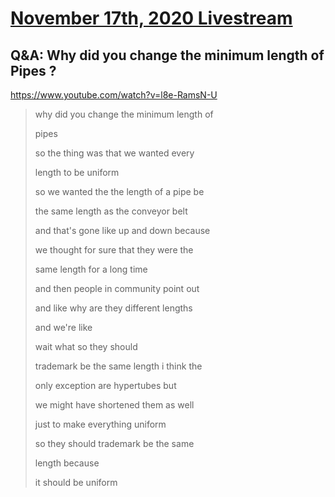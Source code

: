 # [November 17th, 2020 Livestream](../2020-11-17.md)
## Q&A: Why did you change the minimum length of Pipes ?
https://www.youtube.com/watch?v=l8e-RamsN-U
> why did you change the minimum length of
>
> pipes
>
> so the thing was that we wanted every
>
> length to be uniform
>
> so we wanted the the length of a pipe be
>
> the same length as the conveyor belt
>
> and that's gone like up and down because
>
> we thought for sure that they were the
>
> same length for a long time
>
> and then people in community point out
>
> and like why are they different lengths
>
> and we're like
>
> wait what so they should
>
> trademark be the same length i think the
>
> only exception are hypertubes but
>
> we might have shortened them as well
>
> just to make everything uniform
>
> so they should trademark be the same
>
> length because
>
> it should be uniform
>
